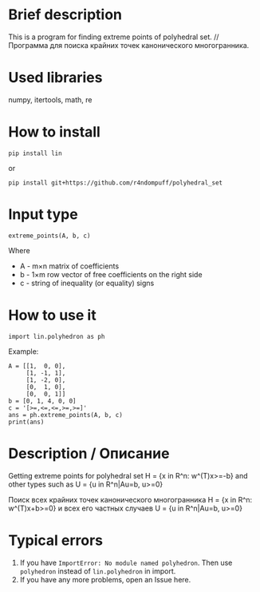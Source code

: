 # Brief description
This is a program for finding extreme points of polyhedral set. //
Программа для поиска крайних точек канонического многогранника.

# Used libraries
numpy, itertools, math, re

# How to install

    pip install lin

or

    pip install git+https://github.com/r4ndompuff/polyhedral_set

# Input type

    extreme_points(A, b, c)
    
Where

* A - m×n matrix of coefficients
* b - 1×m row vector of free coefficients on the right side
* c - string of inequality (or equality) signs

# How to use it

    import lin.polyhedron as ph

Example:

    A = [[1,  0, 0],
         [1, -1, 1],
         [1, -2, 0],
         [0,  1, 0],
         [0,  0, 1]]
    b = [0, 1, 4, 0, 0]
    c = '[>=,<=,<=,>=,>=]'
    ans = ph.extreme_points(A, b, c)
    print(ans)

# Description / Описание

Getting extreme points for polyhedral set H = {x in R^n: w^(T)x>=-b} and other 
types such as U = {u in R^n|Au=b, u>=0}

Поиск всех крайних точек канонического многогранника H = {x in R^n: w^(T)x+b>=0} 
и всех его частных случаев U = {u in R^n|Au=b, u>=0}

# Typical errors

1) If you have `ImportError: No module named polyhedron`. Then use 
   `polyhedron` instead of `lin.polyhedron` in import.
2) If you have any more problems, open an Issue here.

